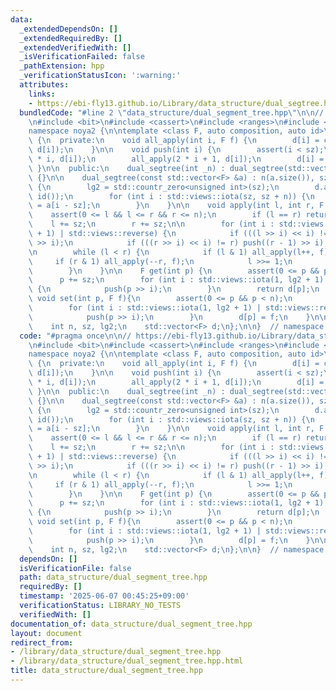 ```yaml
---
data:
  _extendedDependsOn: []
  _extendedRequiredBy: []
  _extendedVerifiedWith: []
  _isVerificationFailed: false
  _pathExtension: hpp
  _verificationStatusIcon: ':warning:'
  attributes:
    links:
    - https://ebi-fly13.github.io/Library/data_structure/dual_segtree.hpp
  bundledCode: "#line 2 \"data_structure/dual_segment_tree.hpp\"\n\n// https://ebi-fly13.github.io/Library/data_structure/dual_segtree.hpp\n\
    \n#include <bit>\n#include <cassert>\n#include <ranges>\n#include <vector>\n\n\
    namespace noya2 {\n\ntemplate <class F, auto composition, auto id>\nstruct dual_segtree\
    \ {\n  private:\n    void all_apply(int i, F f) {\n        d[i] = composition(f,\
    \ d[i]);\n    }\n\n    void push(int i) {\n        assert(i < sz);\n        all_apply(2\
    \ * i, d[i]);\n        all_apply(2 * i + 1, d[i]);\n        d[i] = id();\n   \
    \ }\n\n  public:\n    dual_segtree(int _n) : dual_segtree(std::vector<F>(_n, id()))\
    \ {}\n\n    dual_segtree(const std::vector<F> &a) : n(a.size()), sz(std::bit_ceil(a.size()))\
    \ {\n        lg2 = std::countr_zero<unsigned int>(sz);\n        d.assign(2 * sz,\
    \ id());\n        for (int i : std::views::iota(sz, sz + n)) {\n            d[i]\
    \ = a[i - sz];\n        }\n    }\n\n    void apply(int l, int r, F f) {\n    \
    \    assert(0 <= l && l <= r && r <= n);\n        if (l == r) return;\n\n    \
    \    l += sz;\n        r += sz;\n\n        for (int i : std::views::iota(1, lg2\
    \ + 1) | std::views::reverse) {\n            if (((l >> i) << i) != l) push(l\
    \ >> i);\n            if (((r >> i) << i) != r) push((r - 1) >> i);\n        }\n\
    \n        while (l < r) {\n            if (l & 1) all_apply(l++, f);\n       \
    \     if (r & 1) all_apply(--r, f);\n            l >>= 1;\n            r >>= 1;\n\
    \        }\n    }\n\n    F get(int p) {\n        assert(0 <= p && p < n);\n  \
    \      p += sz;\n        for (int i : std::views::iota(1, lg2 + 1) | std::views::reverse)\
    \ {\n            push(p >> i);\n        }\n        return d[p];\n    }\n\n   \
    \ void set(int p, F f){\n        assert(0 <= p && p < n);\n        p += sz;\n\
    \        for (int i : std::views::iota(1, lg2 + 1) | std::views::reverse) {\n\
    \            push(p >> i);\n        }\n        d[p] = f;\n    }\n\n  private:\n\
    \    int n, sz, lg2;\n    std::vector<F> d;\n};\n\n}  // namespace noya2\n"
  code: "#pragma once\n\n// https://ebi-fly13.github.io/Library/data_structure/dual_segtree.hpp\n\
    \n#include <bit>\n#include <cassert>\n#include <ranges>\n#include <vector>\n\n\
    namespace noya2 {\n\ntemplate <class F, auto composition, auto id>\nstruct dual_segtree\
    \ {\n  private:\n    void all_apply(int i, F f) {\n        d[i] = composition(f,\
    \ d[i]);\n    }\n\n    void push(int i) {\n        assert(i < sz);\n        all_apply(2\
    \ * i, d[i]);\n        all_apply(2 * i + 1, d[i]);\n        d[i] = id();\n   \
    \ }\n\n  public:\n    dual_segtree(int _n) : dual_segtree(std::vector<F>(_n, id()))\
    \ {}\n\n    dual_segtree(const std::vector<F> &a) : n(a.size()), sz(std::bit_ceil(a.size()))\
    \ {\n        lg2 = std::countr_zero<unsigned int>(sz);\n        d.assign(2 * sz,\
    \ id());\n        for (int i : std::views::iota(sz, sz + n)) {\n            d[i]\
    \ = a[i - sz];\n        }\n    }\n\n    void apply(int l, int r, F f) {\n    \
    \    assert(0 <= l && l <= r && r <= n);\n        if (l == r) return;\n\n    \
    \    l += sz;\n        r += sz;\n\n        for (int i : std::views::iota(1, lg2\
    \ + 1) | std::views::reverse) {\n            if (((l >> i) << i) != l) push(l\
    \ >> i);\n            if (((r >> i) << i) != r) push((r - 1) >> i);\n        }\n\
    \n        while (l < r) {\n            if (l & 1) all_apply(l++, f);\n       \
    \     if (r & 1) all_apply(--r, f);\n            l >>= 1;\n            r >>= 1;\n\
    \        }\n    }\n\n    F get(int p) {\n        assert(0 <= p && p < n);\n  \
    \      p += sz;\n        for (int i : std::views::iota(1, lg2 + 1) | std::views::reverse)\
    \ {\n            push(p >> i);\n        }\n        return d[p];\n    }\n\n   \
    \ void set(int p, F f){\n        assert(0 <= p && p < n);\n        p += sz;\n\
    \        for (int i : std::views::iota(1, lg2 + 1) | std::views::reverse) {\n\
    \            push(p >> i);\n        }\n        d[p] = f;\n    }\n\n  private:\n\
    \    int n, sz, lg2;\n    std::vector<F> d;\n};\n\n}  // namespace noya2"
  dependsOn: []
  isVerificationFile: false
  path: data_structure/dual_segment_tree.hpp
  requiredBy: []
  timestamp: '2025-06-07 00:45:25+09:00'
  verificationStatus: LIBRARY_NO_TESTS
  verifiedWith: []
documentation_of: data_structure/dual_segment_tree.hpp
layout: document
redirect_from:
- /library/data_structure/dual_segment_tree.hpp
- /library/data_structure/dual_segment_tree.hpp.html
title: data_structure/dual_segment_tree.hpp
---
```

